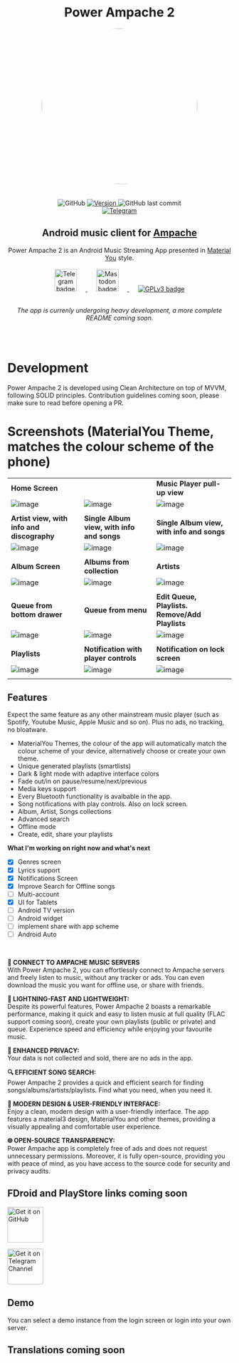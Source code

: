 <div align="center">
<h1> Power Ampache 2 </h1>
    <img width="350" height="350" style="display: block; border: 0px solid #f5f5f5; border-radius: 9999px;" src="https://github.com/icefields/Power-Ampache-2/assets/149625124/7614a6a7-898b-4a8c-b891-9a07505529be">
</div>

<br>
<br>

<div align="center">
    <img alt="GitHub" src="https://img.shields.io/github/license/icefields/Power-Ampache-2?color=c3e7ff&style=flat-square">
    <a target="_blank" href="https://github.com/icefields/Power-Ampache-2/releases">
        <img alt="Version" src="https://img.shields.io/github/v/release/icefields/Power-Ampache-2?color=c3e7ff&label=version&style=flat-square">
    </a>
    <img alt="GitHub last commit" src="https://img.shields.io/github/last-commit/icefields/Power-Ampache-2?color=c3e7ff&style=flat-square">
<br>    
<a target="_blank" href="https://t.me/PowerAmpache">
        <img alt="Telegram" src="https://img.shields.io/badge/telegram-%20Power%20Ampache%202-c3e7ff?logo=telegram&style=flat-square">
    </a>
<!--
    <a target="_blank" href="https://www.figma.com/file/ViBW8GbUgkTMmK6a80h8X1/Read-You?node-id=7028%3A23673">
        <img alt="Figma" src="https://img.shields.io/badge/Figma-Power-Ampache-c3e7ff?logo=figma&style=flat-square">
    </a>
	-->
</div>


<div align="center">
<h2> 
Android music client for <a target="_blank" href="https://ampache.org/"> Ampache </a>
</h2>
Power Ampache 2 is an Android Music Streaming App presented in <a target="_blank" href="https://m3.material.io/">Material You</a> style.
<br><br>
<a target="_blank" href="https://t.me/PowerAmpache">
	<img width="50" height="50" hspace="20" alt="Telegram badge" src="https://static-00.iconduck.com/assets.00/telegram-icon-512x512-4sztjer8.png">
</a>
<a target="_blank" href="https://floss.social/@powerampache">
	<img width="50" height="50" hspace="20" alt="Mastodon badge" src="https://github.com/icefields/Power-Ampache-2/assets/149625124/81e35dc2-d81c-46ed-9321-4461349dc8e7">
</a>
<a target="_blank" href="https://github.com/icefields/Power-Ampache-2/blob/main/LICENSE.md">
	<img alt="GPLv3 badge" hspace="20" src="https://www.gnu.org/graphics/gplv3-88x31.png">
</a>
<br><br>

*The app is currenly undergoing heavy development, a more complete README coming soon.*

<br><br>

</div>

[//]: #![image](https://github.com/icefields/Power-Ampache-2/assets/149625124/7614a6a7-898b-4a8c-b891-9a07505529be)


# Development
Power Ampache 2 is developed using Clean Architecture on top of MVVM, following SOLID principles.
Contribution guidelines coming soon, please make sure to read before opening a PR.

# Screenshots (MaterialYou Theme, matches the colour scheme of the phone)
| |  | |
| ----------- | ----------- | ----------- |
| **Home Screen** |  | **Music Player pull-up view** |
| ![image](https://github.com/icefields/Power-Ampache-2/assets/149625124/1eaad85f-b2ce-4b56-abfc-6a6aa295fc38) | ![image](https://github.com/icefields/Power-Ampache-2/assets/149625124/125a3a0d-7b63-4e66-a22b-c3f266b42059) | ![image](https://github.com/icefields/Power-Ampache-2/assets/149625124/794b4c38-47df-45ec-97c7-415c88bf12e3)
| | | |
| **Artist view, with info and discography** | **Single Album view, with info and songs** | **Single Album view, with info and songs** |
| ![image](https://github.com/icefields/Power-Ampache-2/assets/149625124/de081122-23db-4ef7-810f-95fe925dcc29") | ![image](https://github.com/icefields/Power-Ampache-2/assets/149625124/b435281f-8f59-4b6a-927f-9e4a43999123) | ![image](https://github.com/icefields/Power-Ampache-2/assets/149625124/bdd61944-930f-4509-943f-d60928f1d8b5) |
| | | |
| **Album Screen** | **Albums from collection** | **Artists** |
| ![image](https://github.com/icefields/Power-Ampache-2/assets/149625124/0a868e71-2f32-4d00-8cf4-6930492ceb74) | ![image](https://github.com/icefields/Power-Ampache-2/assets/149625124/59171ce6-b307-44c0-9e53-df8528eb66da) | ![image](https://github.com/icefields/Power-Ampache-2/assets/149625124/5daa7e07-8ab7-47cd-a653-30f12ab17733) |
| | | |
| **Queue from bottom drawer** | **Queue from menu** |**Edit Queue, Playlists. Remove/Add Playlists** |
| ![image](https://github.com/icefields/Power-Ampache-2/assets/149625124/39de82b3-e09f-4e42-aa71-484944107103) | ![image](https://github.com/icefields/Power-Ampache-2/assets/149625124/a7a5cdbc-cdb1-428c-bcaa-4758f6efee8a) | ![image](https://github.com/icefields/Power-Ampache-2/assets/149625124/a33fbe04-375e-419a-a9b7-10587dc897eb) |
| | | |
| **Playlists**| **Notification with player controls** | **Notification on lock screen**|
| ![image](https://github.com/icefields/Power-Ampache-2/assets/149625124/0e98469b-f6eb-4e85-82f0-14819d23368d) | ![image](https://github.com/icefields/Power-Ampache-2/assets/149625124/cf66b7f9-634d-4245-b187-6b0f08171829) | ![image](https://github.com/icefields/Power-Ampache-2/assets/149625124/4527632c-e1ec-4147-964c-43317e984e26) |
| | | |

## Features
Expect the same feature as any other mainstream music player (such as Spotify, Youtube Music, Apple Music and so on). Plus no ads, no tracking, no bloatware.
- MaterialYou Themes, the colour of the app will automatically match the colour scheme of your device, alternatively choose or create your own theme.
- Unique generated playlists (smartlists)
- Dark & light mode with adaptive interface colors
- Fade out/in on pause/resume/next/previous
- Media keys support
- Every Bluetooth functionality is avaibable in the app.
- Song notifications with play controls. Also on lock screen.
- Album, Artist, Songs collections
- Advanced search
- Offline mode
- Create, edit, share your playlists
  <br>

**What I'm working on right now and what's next**
- [x] Genres screen
- [x] Lyrics support
- [x] Notifications Screen
- [x] Improve Search for Offline songs
- [ ] Multi-account
- [x] UI for Tablets
- [ ] Android TV version
- [ ] Android widget
- [ ] implement share with app scheme
- [ ] Android Auto

<br>

**📱 CONNECT TO AMPACHE MUSIC SERVERS**  
With Power Ampache 2, you can effortlessly connect to Ampache servers and freely listen to music, without any tracker or ads. You can even download the music you want for offline use, or share with friends.

**🚀 LIGHTNING-FAST AND LIGHTWEIGHT:**  
Despite its powerful features, Power Ampache 2 boasts a remarkable performance, making it quick and easy to listen music at full quality (FLAC support coming soon), create your own playlists (public or private) and queue. Experience speed and efficiency while enjoying your favourite music.

**🔐 ENHANCED PRIVACY:**  
Your data is not collected and sold, there are no ads in the app.

**🔍 EFFICIENT SONG SEARCH:**  
Power Ampache 2 provides a quick and efficient search for finding songs/albums/artists/playlists. Find what you need, when you need it.

**🌈 MODERN DESIGN & USER-FRIENDLY INTERFACE:**  
Enjoy a clean, modern design with a user-friendly interface. The app features a material3 design, MaterialYou and other themes, providing a visually appealing and comfortable user experience.

**🌐 OPEN-SOURCE TRANSPARENCY:**  
Power Ampache app is completely free of ads and does not request unnecessary permissions. Moreover, it is fully open-source, providing you with peace of mind, as you have access to the source code for security and privacy audits.

## FDroid and PlayStore links coming soon

[<img src="https://s1.ax1x.com/2023/01/12/pSu1a36.png" alt="Get it on GitHub" height="80">](https://github.com/icefields/Power-Ampache-2/releases)

[<img src="https://s1.ax1x.com/2023/01/12/pSnTZ0f.png"
     alt="Get it on Telegram Channel"
     height="80">](https://t.me/powerampache)
<!--
[<img src="https://fdroid.gitlab.io/artwork/badge/get-it-on.png"
     alt="Get it on F-Droid"
     height="80">](https://f-droid.org/packages/me.ash.reader/)

F-Droid releases can not upgrade to other releases and it is compiled, signed and distributed uniformly by [F-Droid](https://f-droid.org/docs/FAQ_-_General/).


➡️ Explore more Fossify apps: https://www..org<br>
➡️ Open-Source Code: https://www.github.com/<br>
➡️ Join the community on Reddit: https://www.reddit.com/r/<br>
➡️ Connect on Telegram: https://t.me/

-->

## Demo
You can select a demo instance from the login screen or login into your own server.

## Translations coming soon
